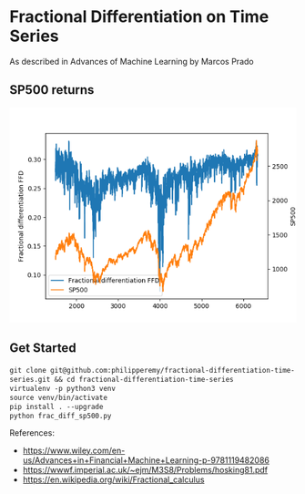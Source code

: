 # Fractional Differentiation on Time Series
As described in Advances of Machine Learning by Marcos Prado

## SP500 returns

<p align="center">
  <img src="doc/frac_diff_sp500.png">
</p>

## Get Started

```
git clone git@github.com:philipperemy/fractional-differentiation-time-series.git && cd fractional-differentiation-time-series
virtualenv -p python3 venv
source venv/bin/activate
pip install . --upgrade
python frac_diff_sp500.py
```


References:
- https://www.wiley.com/en-us/Advances+in+Financial+Machine+Learning-p-9781119482086
- https://wwwf.imperial.ac.uk/~ejm/M3S8/Problems/hosking81.pdf
- https://en.wikipedia.org/wiki/Fractional_calculus
